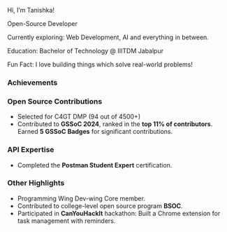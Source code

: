 Hi, I’m Tanishka!

Open-Source Developer

Currently exploring: Web Development, AI and everything in between.

Education: Bachelor of Technology @ IIITDM Jabalpur

Fun Fact: I love building things which solve real-world problems!

### Achievements

### Open Source Contributions
- Selected for C4GT DMP (94 out of 4500+)
- Contributed to **GSSoC 2024**, ranked in the **top 11% of contributors**.  
  Earned **5 GSSoC Badges** for significant contributions.

### API Expertise
- Completed the **Postman Student Expert** certification.  

### Other Highlights
- Programming Wing Dev-wing Core member.
- Contributed to college-level open source program **BSOC**.
- Participated in **CanYouHackIt** hackathon: Built a Chrome extension for task management with reminders.



<!---
tanishkaa08/tanishkaa08 is a ✨ special ✨ repository because its `README.md` (this file) appears on your GitHub profile.
You can click the Preview link to take a look at your changes.
--->
